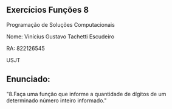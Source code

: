 ## Exercícios Funções 8


Programação de Soluções Computacionais


Nome: Vinícius Gustavo Tachetti Escudeiro


RA: 822126545


USJT

## Enunciado:


"8.Faça uma função que informe a quantidade de dígitos de um determinado número inteiro informado."
